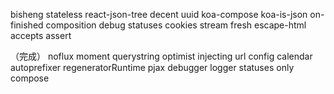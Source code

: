 bisheng
stateless
react-json-tree
decent
uuid
koa-compose
koa-is-json
on-finished
composition
debug
statuses
cookies
stream
fresh
escape-html
accepts
assert

（完成）
noflux
moment
querystring
optimist
injecting
url
config
calendar
autoprefixer
regeneratorRuntime
pjax
debugger
logger
statuses
only
compose